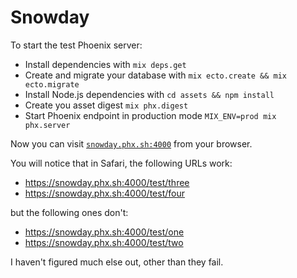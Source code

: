 # Snowday

To start the test Phoenix server:

  * Install dependencies with `mix deps.get`
  * Create and migrate your database with `mix ecto.create && mix ecto.migrate`
  * Install Node.js dependencies with `cd assets && npm install`
  * Create you asset digest `mix phx.digest`
  * Start Phoenix endpoint in production mode `MIX_ENV=prod mix phx.server`

Now you can visit [`snowday.phx.sh:4000`](https://snowday.phx.sh:4000) from your browser.

You will notice that in Safari, the following URLs work:

 - https://snowday.phx.sh:4000/test/three
 - https://snowday.phx.sh:4000/test/four

but the following ones don't:

 - https://snowday.phx.sh:4000/test/one
 - https://snowday.phx.sh:4000/test/two

I haven't figured much else out, other than they fail.
